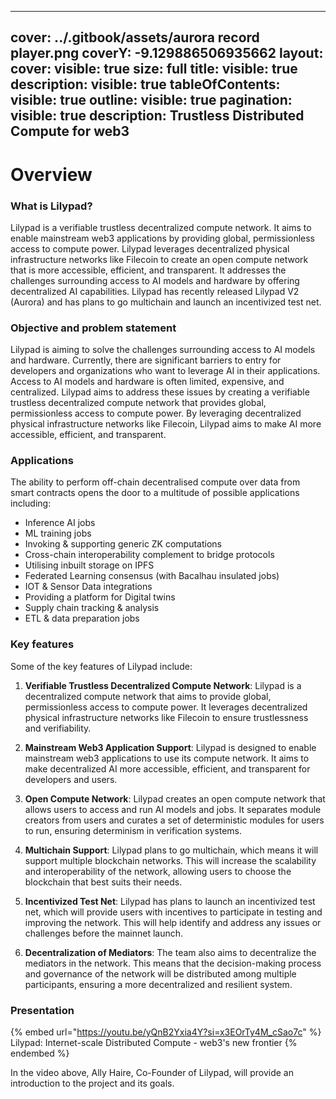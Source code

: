   ---
  cover: ../.gitbook/assets/aurora record player.png
  coverY: -9.129886506935662
  layout:
    cover:
      visible: true
      size: full
    title:
      visible: true
    description:
      visible: true
    tableOfContents:
      visible: true
    outline:
      visible: true
    pagination:
      visible: true
  description: Trustless Distributed Compute for web3
  ---

  # Overview

  ### What is Lilypad?
  Lilypad is a verifiable trustless decentralized compute network. It aims to enable mainstream web3 applications by providing global, permissionless access to compute power. Lilypad leverages decentralized physical infrastructure networks like Filecoin to create an open compute network that is more accessible, efficient, and transparent. It addresses the challenges surrounding access to AI models and hardware by offering decentralized AI capabilities. Lilypad has recently released Lilypad V2 (Aurora) and has plans to go multichain and launch an incentivized test net.

  ### Objective and problem statement
  Lilypad is aiming to solve the challenges surrounding access to AI models and hardware. Currently, there are significant barriers to entry for developers and organizations who want to leverage AI in their applications. Access to AI models and hardware is often limited, expensive, and centralized. Lilypad aims to address these issues by creating a verifiable trustless decentralized compute network that provides global, permissionless access to compute power. By leveraging decentralized physical infrastructure networks like Filecoin, Lilypad aims to make AI more accessible, efficient, and transparent. 

  ### Applications
  The ability to perform off-chain decentralised compute over data from smart contracts opens the door to a multitude of possible applications including:

  * Inference AI jobs
  * ML training jobs
  * Invoking & supporting generic ZK computations
  * Cross-chain interoperability complement to bridge protocols
  * Utilising inbuilt storage on IPFS
  * Federated Learning consensus (with Bacalhau insulated jobs)
  * IOT & Sensor Data integrations
  * Providing a platform for Digital twins
  * Supply chain tracking & analysis
  * ETL & data preparation jobs

  ### Key features
  Some of the key features of Lilypad include:

  1. **Verifiable Trustless Decentralized Compute Network**: Lilypad is a decentralized compute network that aims to provide global, permissionless access to compute power. It leverages decentralized physical infrastructure networks like Filecoin to ensure trustlessness and verifiability.

  2. **Mainstream Web3 Application Support**: Lilypad is designed to enable mainstream web3 applications to use its compute network. It aims to make decentralized AI more accessible, efficient, and transparent for developers and users.

  3. **Open Compute Network**: Lilypad creates an open compute network that allows users to access and run AI models and jobs. It separates module creators from users and curates a set of deterministic modules for users to run, ensuring determinism in verification systems.

  4. **Multichain Support**: Lilypad plans to go multichain, which means it will support multiple blockchain networks. This will increase the scalability and interoperability of the network, allowing users to choose the blockchain that best suits their needs.

  5. **Incentivized Test Net**: Lilypad has plans to launch an incentivized test net, which will provide users with incentives to participate in testing and improving the network. This will help identify and address any issues or challenges before the mainnet launch.

  6. **Decentralization of Mediators**: The team also aims to decentralize the mediators in the network. This means that the decision-making process and governance of the network will be distributed among multiple participants, ensuring a more decentralized and resilient system.

  ### Presentation
  {% embed url="https://youtu.be/yQnB2Yxia4Y?si=x3EOrTy4M_cSao7c" %}
  Lilypad: Internet-scale Distributed Compute - web3's new frontier
  {% endembed %}

  In the video above, Ally Haire, Co-Founder of Lilypad, will provide an introduction to the project and its goals.
